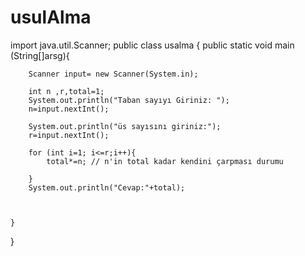 # usulAlma
import java.util.Scanner;
public class usalma {
    public static void main (String[]arsg){

        Scanner input= new Scanner(System.in);

        int n ,r,total=1;
        System.out.println("Taban sayıyı Giriniz: ");
        n=input.nextInt();

        System.out.println("üs sayısını giriniz:");
        r=input.nextInt();

        for (int i=1; i<=r;i++){
            total*=n; // n'in total kadar kendini çarpması durumu

        }
        System.out.println("Cevap:"+total);



    }
}
